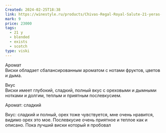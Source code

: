 ```yaml
---
Created: 2024-02-25T18:38
link: https://winestyle.ru/products/Chivas-Regal-Royal-Salute-21-yeras-old-with-box.html
mark: 9
price: 23000
tags:
  - 21 y
  - blended
  - exists
  - scotch
type: viski
---
```

  

Аромат  
Виски обладает сбалансированным ароматом с нотами фруктов, цветов и дыма.  

Вкус  
Виски имеет глубокий, сладкий, полный вкус с ореховыми и дымными нотками и долгим, теплым и приятным послевкусием.  

  

Аромат: сладкий

Вкус: сладкий и полный, орех тоже чувствуется, мне очень нравится, видимо орех это мое. Послевкусие очень приятное и теплое как и описано. Пока лучший виски который я пробовал